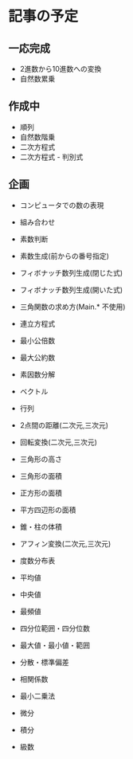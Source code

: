 # 記事の予定

## 一応完成

- 2進数から10進数への変換  
- 自然数累乗  

## 作成中

- 順列  
- 自然数階乗  
- 二次方程式  
- 二次方程式 - 判別式  

## 企画

- コンピュータでの数の表現  
  
- 組み合わせ  
- 素数判断  
- 素数生成(前からの番号指定)  
- フィボナッチ数列生成(閉じた式)  
- フィボナッチ数列生成(開いた式)  
- 三角関数の求め方(Main.* 不使用)  
- 連立方程式  
- 最小公倍数  
- 最大公約数  
- 素因数分解  
  
- ベクトル  
- 行列  
- 2点間の距離(二次元,三次元)  
- 回転変換(二次元,三次元)  
- 三角形の高さ  
- 三角形の面積  
- 正方形の面積  
- 平方四辺形の面積  
- 錐・柱の体積  
- アフィン変換(二次元,三次元)  
  
- 度数分布表  
- 平均値  
- 中央値  
- 最頻値  
- 四分位範囲・四分位数  
- 最大値・最小値・範囲  
- 分散・標準偏差  
- 相関係数  
- 最小二乗法  
- 微分  
- 積分  
- 級数  
